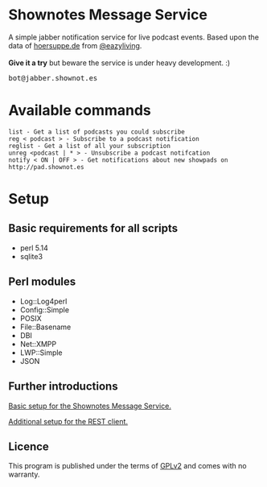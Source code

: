 # Shownotes Message Service

A simple jabber notification service for live podcast events. Based upon the data of [hoersuppe.de](http://hoersuppe.de "hoersuppe.de") from [@eazyliving](https://github.com/eazyliving "@eazyliving").
<br>
<br>
**Give it a try** but beware the service is under heavy development. :) 

<pre>
bot@jabber.shownot.es
</pre>

# Available commands
```
list - Get a list of podcasts you could subscribe
reg < podcast > - Subscribe to a podcast notification
reglist - Get a list of all your subscription
unreg <podcast | * > - Unsubscribe a podcast notifcation
notify < ON | OFF > - Get notifications about new showpads on http://pad.shownot.es
```

# Setup

## Basic requirements for all scripts
* perl 5.14
* sqlite3

## Perl modules

* Log::Log4perl
* Config::Simple
* POSIX
* File::Basename
* DBI
* Net::XMPP
* LWP::Simple
* JSON

## Further introductions

[Basic setup for the Shownotes Message Service.](doc/jabber-service-setup.md "Basic setup for the Shownotes Message Service.")

[Additional setup for the REST client.](doc/rest-client-setup.md "Additional setup for the REST client.")

## Licence

This program is published under the terms of [GPLv2](LICENSE "GPLv2") and comes with no warranty.

